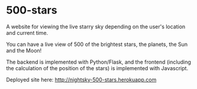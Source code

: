 # 500-stars

A website for viewing the live starry sky depending on the user's location and current time.

You can have a live view of 500 of the brightest stars, the planets, the Sun and the Moon!

The backend is implemented with Python/Flask, and the frontend (including the calculation of the position of the stars) is implemented with Javascript.

Deployed site here:
http://nightsky-500-stars.herokuapp.com
